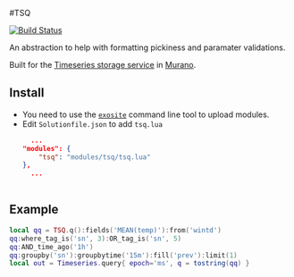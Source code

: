 #TSQ

[![Build Status](https://travis-ci.org/tadpol/TSQ.svg?branch=master)](https://travis-ci.org/tadpol/TSQ)

An abstraction to help with formatting pickiness and paramater validations.

Built for the [Timeseries storage service](http://beta-docs.exosite.com/murano/services/timeseries/)
in [Murano](https://exosite.com/platform/). 

## Install

- You need to use the [`exosite`](http://beta-docs.exosite.com/murano/exosite-cli/) command line tool to upload modules.
- Edit `Solutionfile.json` to add `tsq.lua`
  ```json
	...
  "modules": {
	  "tsq": "modules/tsq/tsq.lua"
  },
	...
	
	```

## Example

```lua
local qq = TSQ.q():fields('MEAN(temp)'):from('wintd')
qq:where_tag_is('sn', 3):OR_tag_is('sn', 5)
qq:AND_time_ago('1h')
qq:groupby('sn'):groupbytime('15m'):fill('prev'):limit(1)
local out = Timeseries.query{ epoch='ms', q = tostring(qq) }
```


